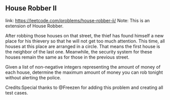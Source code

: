 ## House Robber II 
link: <https://leetcode.com/problems/house-robber-ii/>
Note: This is an extension of House Robber.

After robbing those houses on that street, the thief has found himself a new place for his thievery so that he will not get too much attention. This time, all houses at this place are arranged in a circle. That means the first house is the neighbor of the last one. Meanwhile, the security system for these houses remain the same as for those in the previous street. 

Given a list of non-negative integers representing the amount of money of each house, determine the maximum amount of money you can rob tonight without alerting the police.

Credits:Special thanks to @Freezen for adding this problem and creating all test cases.